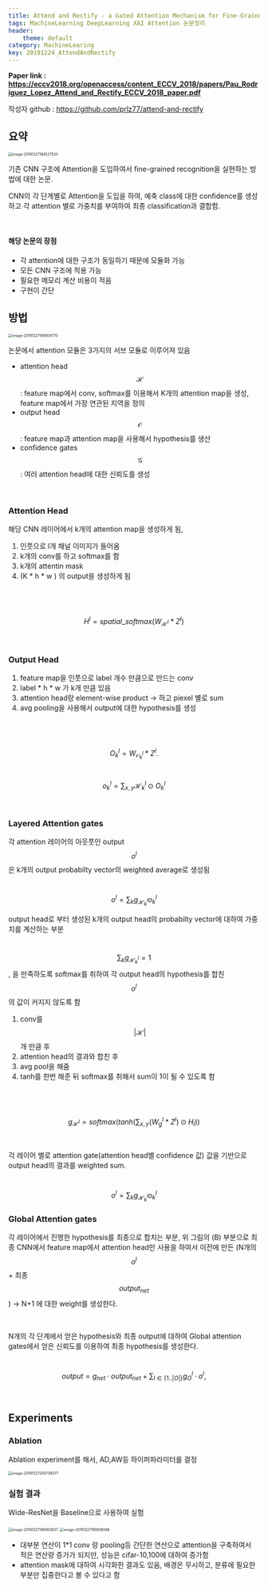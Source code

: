 ```yaml
---
title: Attend and Rectify - a Gated Attention Mechanism for Fine-Grained Recovery
tags: MachineLearning DeepLearning XAI Attention 논문정리
header:
    theme: default
category: MachineLearing
key: 20191224_AttendAndRectify
---
```


**Paper link : https://eccv2018.org/openaccess/content_ECCV_2018/papers/Pau_Rodriguez_Lopez_Attend_and_Rectify_ECCV_2018_paper.pdf**

작성자 github : https://github.com/prlz77/attend-and-rectify



## 요약

<img src="/assets/post_images/image-20191227184527533.png" alt="image-20191227184527533" style="zoom:50%;" />

기존 CNN 구조에 Attention을 도입하여서 fine-grained recognition을 실현하는 방법에 대한 논문.

CNN의 각 단계별로 Attention을 도입을 하여, 예축 class에 대한 confidence를 생성하고 각 attention 별로 가중치를 부여하여 최종 classification과 결합함.

<br>

#### 해당 논문의 장점

* 각  attention에 대한 구조가 동일하기 때문에 모듈화 가능
* 모든 CNN 구조에 적용 가능
* 필요한 메모리 계산 비용이 적음
* 구현이 간단



## 방법

<img src="/assets/post_images/image-20191227185604770.png" alt="image-20191227185604770" style="zoom:50%;" />

논문에서 attention 모듈은 3가지의 서브 모듈로 이루어져 있음

* attention head $$\mathcal{H}$$ : feature map에서 conv, softmax를 이용해서 K개의 attention map을 생성, feature map에서 가장 연관된 지역을 정의
* output head $$\mathcal{O}$$ : feature map과 attention map을 사용해서 hypothesis를 생산 
* confidence gates $$\mathcal{G}$$ : 여러 attention head에 대한 신뢰도를 생성

 <br>

### Attention Head 

해당 CNN 레이어에서 k개의 attention map을 생성하게 됨, 

1. 인풋으로 l개 채널 이미지가 들어옴
2. k개의 conv를 하고 softmax를 함
3. k개의 attentin mask
4. (K * h * w ) 의 output을 생성하게 됨

<br>

​		$$H^l = spatial\_softmax(W_{\mathcal{H}^l} * Z^l)$$

<br>

### Output Head

1. feature map을 인풋으로 label 개수 만큼으로 만드는 conv
2. label * h * w 가 k개 만큼 있음
3. attention head랑 element-wise product -> 하고 piexel 별로 sum
4. avg pooling을 사용해서 output에 대한 hypothesis를 생성

<br>

​		$$O^l_k = W_{\mathcal{O}_k^l} * Z^l.$$

​		$$o^l_k = \sum_{x,y}\mathcal{H}_k^l \odot O^l_k$$

<br>

### Layered Attention gates

각 attention 레이어의 아웃풋인 output $$ o^l $$ 은 k개의 output probabilty vector의 weighted average로 생성됨

​		$$o^l = \sum_k g_{\mathcal{H}^l_k}o^l_k$$

output head로 부터 생성된 k개의 output head의 probabilty vector에 대하여 가중치를 계산하는 부분

​		$$\sum_k g_{\mathcal{H}^l_k} = 1$$, 을 만족하도록 softmax를 취하여 각 output head의 hypothesis를 합친 $$ o^{l}$$의 값이 커지지 않도록 함

1. conv를 $$|\mathcal{H}|$$개 만큼 후 
2. attention head의 결과와 합친 후
3. avg pool을 해줌
4. tanh를 한번 해준 뒤 softmax를 취해서 sum이 1이 될 수 있도록 함

<br>

​		$$g_{\mathcal{H}^l} = softmax(tanh(\sum_{x,y}(W^l_g * Z^l)\odot H_l))$$

<br>

각 레이어 별로 attention gate(attention head별 confidence 값) 값을 기반으로 output head의 결과를 weighted sum.

​		$$o^l = \sum_k g_{\mathcal{H}^l_k}o^l_k$$



### Global Attention gates

각 레이어에서 진행한 hypothesis를 최종으로 합치는 부분, 위 그림의 (B) 부분으로 최종 CNN에서 feature map에서 attention head만 사용을 하여서 이전에 만든 (N개의 $$o^l$$  + 최종 $$output_{net}$$) -> N+1 에 대한 weight를 생성한다.

<br>

N개의 각 단계에서 얻은 hypothesis와 최종 output에 대하여 Global attention gates에서 얻은 신뢰도를 이용하여 최종 hypothesis를 생성한다.

​		$$output = g_{net} · output_{net} + \sum_{ l∈\{1..|O|\}} g^l_O · o^l ,$$

<br>

## Experiments

### Ablation 

Ablation experiment를 해서, AD,AW등 하이퍼파라미터를 결정

<img src="/assets/post_images/image-20191227200739377.png" alt="image-20191227200739377" style="zoom:50%;" />



### 실험 결과 

Wide-ResNet을 Baseline으로 사용하여 실험

<img src="/assets/post_images/image-20191227195900837.png" alt="image-20191227195900837" style="zoom:50%;" />

<img src="/assets/post_images/image-20191227195936568.png" alt="image-20191227195936568" style="zoom:50%;" />



* 대부분 연산이 1*1 conv 랑 pooling등 간단한 연산으로 attention을 구축하여서 적은 연산량 증가가 되지만, 성능은 cifar-10,100에 대하여 증가함
* attention mask에 대하여 시각화한 결과도 있음, 배경은 무시하고, 분류에 필요한 부분만 집중한다고 볼 수 있다고 함